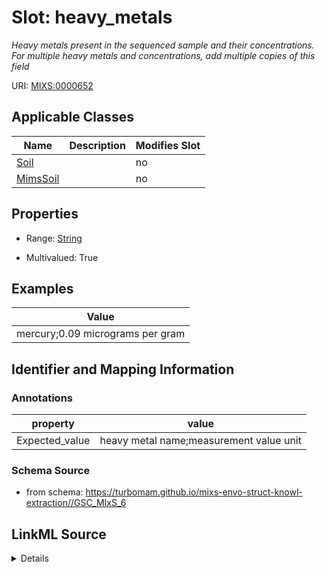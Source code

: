 # Slot: heavy_metals


_Heavy metals present in the sequenced sample and their concentrations. For multiple heavy metals and concentrations, add multiple copies of this field_



URI: [MIXS:0000652](https://w3id.org/mixs/0000652)



<!-- no inheritance hierarchy -->




## Applicable Classes

| Name | Description | Modifies Slot |
| --- | --- | --- |
[Soil](Soil.md) |  |  no  |
[MimsSoil](MimsSoil.md) |  |  no  |







## Properties

* Range: [String](String.md)

* Multivalued: True






## Examples

| Value |
| --- |
| mercury;0.09 micrograms per gram |

## Identifier and Mapping Information





### Annotations

| property | value |
| --- | --- |
| Expected_value | heavy metal name;measurement value unit || Preferred_unit | microgram per gram |



### Schema Source


* from schema: https://turbomam.github.io/mixs-envo-struct-knowl-extraction//GSC_MIxS_6




## LinkML Source

<details>
```yaml
name: heavy_metals
annotations:
  Expected_value:
    tag: Expected_value
    value: heavy metal name;measurement value unit
  Preferred_unit:
    tag: Preferred_unit
    value: microgram per gram
description: Heavy metals present in the sequenced sample and their concentrations.
  For multiple heavy metals and concentrations, add multiple copies of this field
title: extreme_unusual_properties/heavy metals
notes:
- extreme
- properties
- unusual
examples:
- value: mercury;0.09 micrograms per gram
from_schema: https://turbomam.github.io/mixs-envo-struct-knowl-extraction//GSC_MIxS_6
rank: 1000
string_serialization: '{text};{float} {unit}'
slot_uri: MIXS:0000652
multivalued: true
alias: heavy_metals
domain_of:
- Soil
range: string
required: false
recommended: false

```
</details>